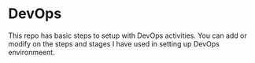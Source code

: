 # DevOps
This repo has basic steps to setup with DevOps activities. 
You can add or modify on the steps and stages I have used in setting up DevOps environmeent. 
